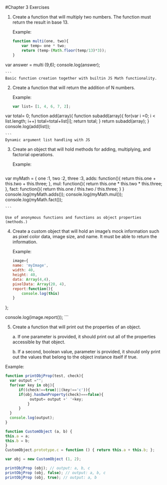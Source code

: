 #Chapter 3 Exercises
1. Create a function that will multiply two numbers. The function must return the result in base 13. 

    Example: 
    ```javascript
    function multi(one, two){
	    var temp= one * two;
	    return (temp-(Math.floor(temp/13)*3));
	}

var answer = multi (9,6);
console.log(answer);

    ```
    Basic function creation together with built­in JS Math functionality. 

2. Create a function that will return the addition of N numbers. 

    Example: 
    ```javascript
    var list= [1, 4, 6, 7, 2];
var total= 0;
function add(array){
    function subadd(array){
    	for(var i =0; i < list.length; i++)
    	total=total+list[i];
    	return total;
	}
	return subadd(array);
}
console.log(add(list));

    ```
    Dynamic argument list handling with JS 

3. Create an object that will hold methods for adding, multiplying, and factorial operations. 

    Example: 
    ```javascript
var myMath = {
	one   :1,
	two   :2,
	three :3,
	adds: function(){
		return this.one + this.two + this.three;
	},
	mul: function(){
		return this.one * this.two * this.three;
	},
	fact: function(){
		return this.one / this.two / this.three;
	}
}
console.log(myMath.adds());
console.log(myMath.mul());
console.log(myMath.fact());

    ```
    
    Use of anonymous functions and functions as object properties (methods.)  


4. Create a custom object that will hold an image’s mock information such as pixel color                             data, image size, and name. It must be able to return the information. 

    Example:
    ```javascript
   image={
	name: 'myImage',
	width: 40,
	height: 40,
	data: Array(4,4),
	pixelData: Array(20, 4),
	report:function(){
		console.log(this)
	}
};

console.log(image.report());
    ```

5. Create a function that will print out the properties of an object.  

    a. If one parameter is provided, it should print out all of the properties accessible by that object. 
    
    b. If a second, boolean value, parameter is provided, it should only print out the values that belong to the object instance itself if true.  

  Example: 
  ```javascript
  function printObjProp(test, check){
	var output ="";
	for(var key in obj){
		if((check!==true)||(key!=='c')){
		if(obj.hasOwnProperty(check)===false){
			 output= output +' '+key;
			}
		}
	}
	console.log(output);
}

function CustomObject (a, b) { 
  this.a = a; 
  this.b = b;
} 
CustomObject.prototype.c = function () { return this.a + this.b; };

var obj = new CustomObject (1, 2);

printObjProp (obj); // output: a, b, c
printObjProp (obj, false); // output: a, b, c 
printObjProp (obj, true); // output: a, b 

  ```
